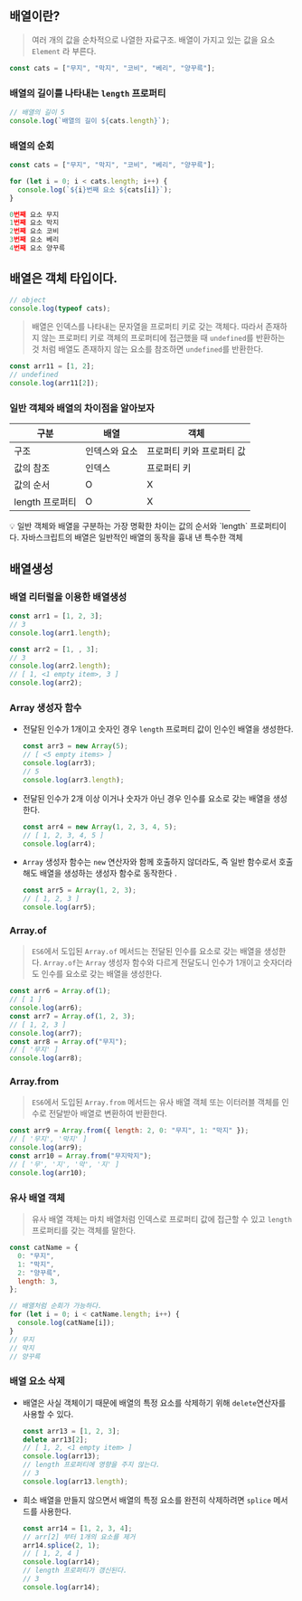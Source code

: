 ## 배열이란?

> 여러 개의 값을 순차적으로 나열한 자료구조.
배열이 가지고 있는 값을 요소 `Element` 라 부른다.
>

```jsx
const cats = ["무지", "막지", "코비", "베리", "양꾸륵"];
```

### 배열의 길이를 나타내는 `length` 프로퍼티

```jsx
// 배열의 길이 5
console.log(`배열의 길이 ${cats.length}`);
```

### 배열의 순회

```jsx
const cats = ["무지", "막지", "코비", "베리", "양꾸륵"];

for (let i = 0; i < cats.length; i++) {
  console.log(`${i}번째 요소 ${cats[i]}`);
}

0번째 요소 무지
1번째 요소 막지
2번째 요소 코비
3번째 요소 베리
4번째 요소 양꾸륵
```

## 배열은 객체 타입이다.

```jsx
// object
console.log(typeof cats);
```

> 배열은 인덱스를 나타내는 문자열을 프로퍼티 키로 갖는 객체다.
따라서 존재하지 않는 프로퍼티 키로 객체의 프로퍼티에 접근했을 때 `undefined`를 반환하는 것 처럼
배열도 존재하지 않는 요소를 참조하면 `undefined`를 반환한다.
>

```jsx
const arr11 = [1, 2];
// undefined
console.log(arr11[2]);
```

### 일반 객체와 배열의 차이점을 알아보자

| 구분 | 배열 | 객체 |
| --- | --- | --- |
| 구조 | 인덱스와 요소 | 프로퍼티 키와 프로퍼티 값 |
| 값의 참조 | 인덱스 | 프로퍼티 키 |
| 값의 순서 | O | X |
| length 프로퍼티 | O | X |

<aside>
💡 일반 객체와 배열을 구분하는 가장 명확한 차이는 값의 순서와 `length` 프로퍼티이다.
자바스크립트의 배열은 일반적인 배열의 동작을 흉내 낸 특수한 객체

</aside>

## 배열생성

### 배열 리터럴을 이용한 배열생성

```jsx
const arr1 = [1, 2, 3];
// 3
console.log(arr1.length);

const arr2 = [1, , 3];
// 3
console.log(arr2.length);
// [ 1, <1 empty item>, 3 ]
console.log(arr2);
```

### Array 생성자 함수

- 전달된 인수가 1개이고 숫자인 경우 `length` 프로퍼티 값이 인수인 배열을 생성한다.

    ```jsx
    const arr3 = new Array(5);
    // [ <5 empty items> ]
    console.log(arr3);
    // 5
    console.log(arr3.length);
    ```

- 전달된 인수가 2개 이상 이거나 숫자가 아닌 경우 인수를 요소로 갖는 배열을 생성한다.

    ```jsx
    const arr4 = new Array(1, 2, 3, 4, 5);
    // [ 1, 2, 3, 4, 5 ]
    console.log(arr4);
    ```

- `Array` 생성자 함수는 `new` 연산자와 함께 호출하지 않더라도, 즉 일반 함수로서 호출해도 배열을 생성하는 생성자 함수로 동작한다 .

    ```jsx
    const arr5 = Array(1, 2, 3);
    // [ 1, 2, 3 ]
    console.log(arr5);
    ```


### Array.of

> `ES6`에서 도입된 `Array.of` 메서드는 전달된 인수를 요소로 갖는 배열을 생성한다.
`Array.of`는 `Array` 생성자 함수와 다르게 전달도니 인수가 1개이고 숫자더라도 인수를 요소로 갖는 배열을 생성한다.
>

```jsx
const arr6 = Array.of(1);
// [ 1 ]
console.log(arr6);
const arr7 = Array.of(1, 2, 3);
// [ 1, 2, 3 ]
console.log(arr7);
const arr8 = Array.of("무지");
// [ '무지' ]
console.log(arr8);
```

### Array.from

> `ES6`에서 도입된 `Array.from` 메서드는 유사 배열 객체 또는 이터러블 객체를 인수로 전달받아 배열로
변환하여 반환한다.
>

```jsx
const arr9 = Array.from({ length: 2, 0: "무지", 1: "막지" });
// [ '무지', '막지' ]
console.log(arr9);
const arr10 = Array.from("무지막지");
// [ '무', '지', '막', '지' ]
console.log(arr10);
```

### 유사 배열 객체

> 유사 배열 객체는 마치 배열처럼 인덱스로 프로퍼티 값에 접근할 수 있고 `length` 프로퍼티를 갖는 객체를 말한다.
>

```jsx
const catName = {
  0: "무지",
  1: "막지",
  2: "양꾸륵",
  length: 3,
};

// 배열처럼 순회가 가능하다.
for (let i = 0; i < catName.length; i++) {
  console.log(catName[i]);
}
// 무지
// 막지
// 양꾸륵
```

### 배열 요소 삭제

- 배열은 사실 객체이기 때문에 배열의 특정 요소를 삭제하기 위해 `delete`연산자를 사용할 수 있다.

    ```jsx
    const arr13 = [1, 2, 3];
    delete arr13[2];
    // [ 1, 2, <1 empty item> ]
    console.log(arr13);
    // length 프로퍼티에 영향을 주지 않는다.
    // 3
    console.log(arr13.length);
    ```

- 희소 배열을 만들지 않으면서 배열의 특정 요소를 완전히 삭제하려면 `splice` 메서드를 사용한다.

    ```jsx
    const arr14 = [1, 2, 3, 4];
    // arr[2] 부터 1개의 요소를 제거
    arr14.splice(2, 1);
    // [ 1, 2, 4 ]
    console.log(arr14);
    // length 프로퍼티가 갱신된다.
    // 3
    console.log(arr14);
    ```
